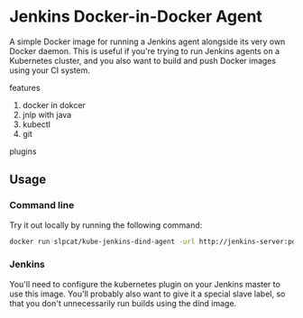 # Jenkins Docker-in-Docker Agent

A simple Docker image for running a Jenkins agent alongside its very
own Docker daemon. This is useful if you're trying to run Jenkins agents on a
Kubernetes cluster, and you also want to build and push Docker images using your
CI system.

features
1. docker in dokcer
2. jnlp with java
3. kubectl
4. git

plugins


## Usage
### Command line
Try it out locally by running the following command:

```bash
docker run slpcat/kube-jenkins-dind-agent -url http://jenkins-server:port -workDir=/home/jenkins/agent <secret> <agent name>
```

### Jenkins
You'll need to configure the kubernetes plugin on your Jenkins master to use this
image. You'll probably also want to give it a special slave label, so that you
don't unnecessarily run builds using the dind image.

[docker-hub]: https://hub.docker.com/r/slpcat/kube-jenkins-dind-agent
